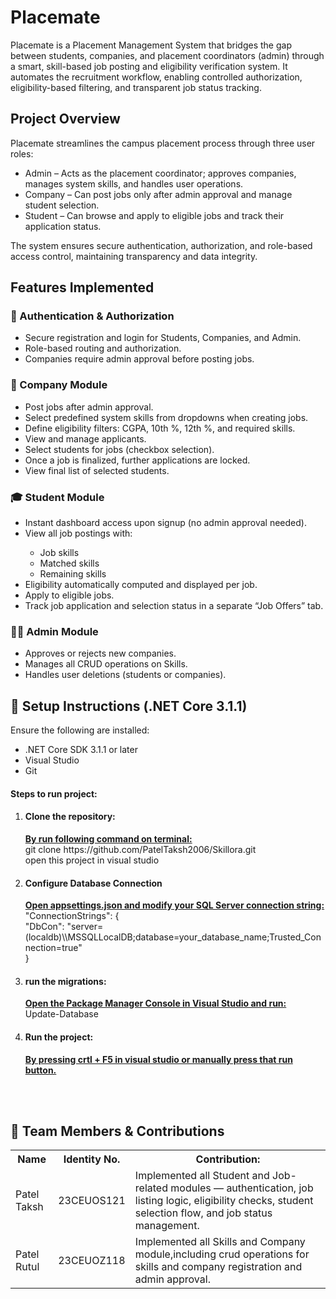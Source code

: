 <h1>Placemate</h1>

<P>Placemate is a Placement Management System that bridges the gap between students, companies, and placement coordinators (admin) through a smart, skill-based job posting and eligibility verification system.
It automates the recruitment workflow, enabling controlled authorization, eligibility-based filtering, and transparent job status tracking.</P>

<h2>Project Overview</h2>
Placemate streamlines the campus placement process through three user roles:
<ul>
  <li>Admin – Acts as the placement coordinator; approves companies, manages system skills, and handles user operations.</li>
  <li>Company – Can post jobs only after admin approval and manage student selection.</li>
  <li>Student – Can browse and apply to eligible jobs and track their application status.</li>
</ul>
The system ensures secure authentication, authorization, and role-based access control, maintaining transparency and data integrity.


<h2>Features Implemented</h2>
<h3>🔐 Authentication & Authorization</h3>
<ul>
  <li>Secure registration and login for Students, Companies, and Admin.</li>
  <li>Role-based routing and authorization.</li>
  <li>Companies require admin approval before posting jobs.</li>
</ul>

<h3>🏢 Company Module</h3>
<ul>
  <li>Post jobs after admin approval.</li>
  <li>Select predefined system skills from dropdowns when creating jobs.</li>
  <li>Define eligibility filters: CGPA, 10th %, 12th %, and required skills.</li>
  <li>View and manage applicants.</li>
  <li>Select students for jobs (checkbox selection).</li>
  <li>Once a job is finalized, further applications are locked.</li>
  <li>View final list of selected students.</li>
</ul>

<h3>🎓 Student Module</h3>
<ul>
  <li>Instant dashboard access upon signup (no admin approval needed).</li>
  <li>View all job postings with:</li>
  <ul>
    <li>Job skills</li>
    <li>Matched skills</li>
    <li>Remaining skills</li>
  </ul>
  <li>Eligibility automatically computed and displayed per job.</li>
  <li>Apply to eligible jobs.</li>
  <li>Track job application and selection status in a separate “Job Offers” tab.</li>
</ul>

<h3>👨‍💼 Admin Module</h3>
<ul>
  <li>Approves or rejects new companies.</li>
  <li>Manages all CRUD operations on Skills.</li>
  <li>Handles user deletions (students or companies).</li>
</ul>


<h2>🚀 Setup Instructions (.NET Core 3.1.1)</h2>
Ensure the following are installed:
<ul>
  <li>.NET Core SDK 3.1.1 or later</li>
  <li>Visual Studio</li>
  <li>Git</li>
</ul>

<h4>Steps to run project:</h4>
<ol>
  <li><h4>Clone the repository:</h4>
    <b><u>By run following command on terminal:</u></b><br>
  git clone https://github.com/PatelTaksh2006/Skillora.git<br>
  open this project in visual studio<br>
  </li>
  <li><h4>Configure Database Connection</h4>
  <b><u>Open appsettings.json and modify your SQL Server connection string:</u></b><br>
    "ConnectionStrings": {<br>
  "DbCon": "server=(localdb)\\MSSQLLocalDB;database=your_database_name;Trusted_Connection=true"<br>
}
  </li>
    <li><h4>run the migrations:</h4>
    <b><u>Open the Package Manager Console in Visual Studio and run:</u></b><br>
      Update-Database
    </li>
    <li><h4>Run the project:</h4>
    <b><u>By pressing crtl + F5 in visual studio or manually press that run button.</u></b>
    </li>
</ol>
<br><br>

<h2>👥 Team Members & Contributions</h2>
<table>
  <tr>
    <th>Name</th>
    <th>Identity No.</th>
    <th>Contribution:</th>
  </tr>
  <tr>
    <td>Patel Taksh</td>
    <td>23CEUOS121</td>
    <td>Implemented all Student and Job-related modules — authentication, job listing logic, eligibility checks, student selection flow, and job status management.</td>
  </tr>
  <tr>
    <td>Patel Rutul</td>
    <td>23CEUOZ118</td>
    <td>Implemented all Skills and Company module,including crud operations for skills and company registration and admin approval.</td>
  </tr>
</table>
